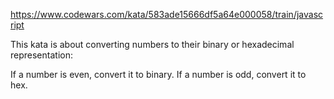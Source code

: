 https://www.codewars.com/kata/583ade15666df5a64e000058/train/javascript

This kata is about converting numbers to their binary or hexadecimal representation:

If a number is even, convert it to binary.
If a number is odd, convert it to hex.